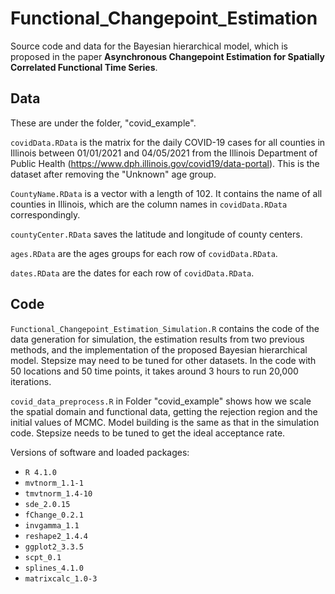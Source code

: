 # Functional_Changepoint_Estimation

Source code and data for the Bayesian hierarchical model, which is proposed in the paper **Asynchronous Changepoint Estimation for Spatially Correlated Functional Time Series**.

## Data

These are under the folder, "covid_example".

`covidData.RData` is the matrix for the daily COVID-19 cases for all counties in Illinois between 01/01/2021 and 04/05/2021 from the Illinois Department of Public Health (https://www.dph.illinois.gov/covid19/data-portal). This is the dataset after removing the "Unknown" age group.

`CountyName.RData` is a vector with a length of 102. It contains the name of all counties in Illinois, which are the column names in `covidData.RData` correspondingly.

`countyCenter.RData` saves the latitude and longitude of county centers.

`ages.RData` are the ages groups for each row of `covidData.RData`.

`dates.RData` are the dates for each row of `covidData.RData`.

## Code

`Functional_Changepoint_Estimation_Simulation.R` contains the code of the data generation for simulation, the estimation results from two previous methods, and the implementation of the proposed Bayesian hierarchical model. Stepsize may need to be tuned for other datasets. In the code with 50 locations and 50 time points, it takes around 3 hours to run 20,000 iterations.

`covid_data_preprocess.R` in Folder "covid_example" shows how we scale the spatial domain and functional data, getting the rejection region and the initial values of MCMC. Model building is the same as that in the simulation code. Stepsize needs to be tuned to get the ideal acceptance rate.

Versions of software and loaded packages:
* `R 4.1.0`
* `mvtnorm_1.1-1`
* `tmvtnorm_1.4-10`
* `sde_2.0.15`
* `fChange_0.2.1`
* `invgamma_1.1`
* `reshape2_1.4.4`
* `ggplot2_3.3.5`
* `scpt_0.1`
* `splines_4.1.0`
* `matrixcalc_1.0-3`
